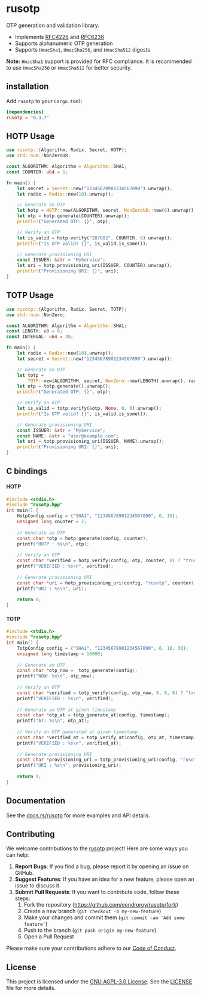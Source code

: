 # rusotp

OTP generation and validation library.

* Implements [RFC4226](https://datatracker.ietf.org/doc/html/rfc4226)
  and [RFC6238](https://datatracker.ietf.org/doc/html/rfc6238)
* Supports alphanumeric OTP generation
* Supports `HmacSha1`, `HmacSha256`, and `HmacSha512` digests

**Note:** `HmacSha1` support is provided for RFC compliance.
It is recommended to use `HmacSha256` or `HmacSha512` for better security.

## installation

Add `rusotp` to your `Cargo.toml`:

```toml
[dependencies]
rusotp = "0.3.7"
```

## HOTP Usage

```rust
use rusotp::{Algorithm, Radix, Secret, HOTP};
use std::num::NonZeroU8;

const ALGORITHM: Algorithm = Algorithm::SHA1;
const COUNTER: u64 = 1;

fn main() {
    let secret = Secret::new("12345678901234567890").unwrap();
    let radix = Radix::new(10).unwrap();

    // Generate an OTP
    let hotp = HOTP::new(ALGORITHM, secret, NonZeroU8::new(6).unwrap(), radix);
    let otp = hotp.generate(COUNTER).unwrap();
    println!("Generated OTP: {}", otp);

    // Verify an OTP
    let is_valid = hotp.verify("287082", COUNTER, 0).unwrap();
    println!("Is OTP valid? {}", is_valid.is_some());

    // Generate provisioning URI
    const ISSUER: &str = "MyService";
    let uri = hotp.provisioning_uri(ISSUER, COUNTER).unwrap();
    println!("Provisioning URI: {}", uri);
}
```

## TOTP Usage

```rust
use rusotp::{Algorithm, Radix, Secret, TOTP};
use std::num::NonZero;

const ALGORITHM: Algorithm = Algorithm::SHA1;
const LENGTH: u8 = 6;
const INTERVAL: u64 = 30;

fn main() {
    let radix = Radix::new(10).unwrap();
    let secret = Secret::new("12345678901234567890").unwrap();

    // Generate an OTP
    let totp =
        TOTP::new(ALGORITHM, secret, NonZero::new(LENGTH).unwrap(), radix, NonZero::new(INTERVAL).unwrap()).unwrap();
    let otp = totp.generate().unwrap();
    println!("Generated OTP: {}", otp);

    // Verify an OTP
    let is_valid = totp.verify(&otp, None, 0, 0).unwrap();
    println!("Is OTP valid? {}", is_valid.is_some());

    // Generate provisioning URI
    const ISSUER: &str = "MyService";
    const NAME: &str = "user@example.com";
    let uri = totp.provisioning_uri(ISSUER, NAME).unwrap();
    println!("Provisioning URI: {}", uri);
}
```

## C bindings

#### HOTP

```c
#include <stdio.h>
#include "rusotp.hpp"
int main() {
    HotpConfig config = {"SHA1", "12345678901234567890", 6, 10};
    unsigned long counter = 2;
    
    // Generate an OTP
    const char *otp = hotp_generate(config, counter);
    printf("HOTP : %s\n", otp);
    
    // Verify an OTP
    const char *verified = hotp_verify(config, otp, counter, 0) ? "true" : "false";
    printf("VERIFIED : %s\n", verified);
    
    // Generate provisioning URI
    const char *uri = hotp_provisioning_uri(config, "rusotp", counter);
    printf("URI : %s\n", uri);
    
    return 0;
}
```

#### TOTP

```c
#include <stdio.h>
#include "rusotp.hpp"
int main() {
    TotpConfig config = {"SHA1", "12345678901234567890", 6, 10, 30};
    unsigned long timestamp = 10000;
    
    // Generate an OTP
    const char *otp_now =  totp_generate(config);
    printf("NOW: %s\n", otp_now);
    
    // Verify an OTP
    const char *verified = totp_verify(config, otp_now, 0, 0, 0) ? "true" : "false";
    printf("VERIFIED : %s\n", verified);
    
    // Generate an OTP at given timestamp
    const char *otp_at = totp_generate_at(config, timestamp);
    printf("AT: %s\n", otp_at);
    
    // Verify an OTP generated at given timestamp
    const char *verified_at = totp_verify_at(config, otp_at, timestamp, 0, 0, 0) ? "true" : "false";
    printf("VERIFIED : %s\n", verified_at);
    
    // Generate provisioning URI
    const char *provisioning_uri = totp_provisioning_uri(config, "rusotp", "user@email.mail");
    printf("URI : %s\n", provisioning_uri);
    
    return 0;
}
```

## Documentation

See the [docs.rs/rusotp](https://docs.rs/rusotp) for more examples and API details.

## Contributing

We welcome contributions to the [rusotp](https://github.com/eendroroy/rusotp) project! Here are some ways you can help:

1. **Report Bugs**: If you find a bug, please report it by opening an issue on GitHub.
2. **Suggest Features**: If you have an idea for a new feature, please open an issue to discuss it.
3. **Submit Pull Requests**: If you want to contribute code, follow these steps:
    1. Fork the repository (https://github.com/eendroroy/rusotp/fork)
    2. Create a new branch (`git checkout -b my-new-feature`)
    3. Make your changes and commit them (`git commit -am 'Add some feature'`)
    4. Push to the branch (`git push origin my-new-feature`)
    5. Open a Pull Request

Please make sure your contributions adhere to our [Code of Conduct](http://contributor-covenant.org).

## License

This project is licensed under the [GNU AGPL-3.0 License](https://www.gnu.org/licenses/agpl-3.0.html).
See the [LICENSE](./LICENSE) file for more details.

